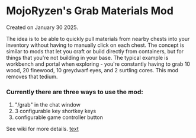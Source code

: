 # MojoRyzen's Grab Materials Mod

Created on January 30 2025.

The idea is to be able to quickly pull materials from nearby chests into your inventory without having to manually click on each chest.  The concept is similar to mods that let you craft or build directly from containers, but for things that you're not building in your base.  The typical example is workbench and portal when exploring - you're constantly having to grab 10 wood, 20 finewood, 10 greydwarf eyes, and 2 surtling cores.  This mod removes that tedium.

<h3>Currently there are three ways to use the mod:</h3>

1. "/grab" in the chat window
2. 3 configurable key shortkey keys
3. configurable game controller button

See wiki for more details.
[text](https://thunderstore.io/c/valheim/p/MojoRyzen/GrabMaterials/wiki/3012-mojoryzens-grab-materials-mod/)
